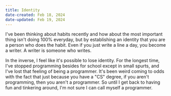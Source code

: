 ```yaml
---
title: Identity
date-created: Feb 18, 2024
date-updated: Feb 19, 2024
---
```


I've been thinking about habits recently and how about the most important thing isn't doing 100% everyday, but by establishing an identity that you are a person who does the habit. Even if you just write a line a day, you become a writer. A writer is someone who writes.

In the inverse, I feel like it's possible to lose identity. For the longest time, I've stopped programming besides for school except in small spurts, and I've lost that feeling of being a programmer. It's been weird coming to odds with the fact that just because you have a "CS" degree, if you aren't programming, then you aren't a programmer. So until I get back to having fun and tinkering around, I'm not sure I can call myself a programmer.